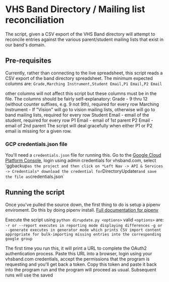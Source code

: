 # VHS Band Directory / Mailing list reconciliation

The script, given a CSV export of the VHS Band directory will attempt to reconcile entries against the various parent/student mailing lists that exist in our band's domain.

## Pre-requisites

Currently, rather than connecting to the live spreadsheet, this script reads a CSV export of the band directory spreadsheet. The minimum expected columns are:
`Grade,Marching Instrument,Student Email,P1 Email,P2 Email`

other columns will not affect this script but these columns must be in the file. The columns should be fairly self-explanatory:
Grade - 9 thru 12 (without counter suffixes, e.g. 9 not 9th), required for every row
Marching Instrument - If "Vision" will go to vision mailing lists, otherwise will go to band mailing lists, required for every row
Student Email - email of the student, required for every row
P1 Email - email of 1st parent
P2 Email - email of 2nd parent
The script will deal gracefully when either P1 or P2 email is missing for a given row.

### GCP credentials.json file

You'll need a `credentials.json` file for running this. Go to the [Google Cloud Platform Console](https://console.cloud.google.com), login using admin credentials for vhsband.com, select 'ggbackup` as the project and then click on *Left Nav -> API & Services -> Credentials*
download the credential for `DirectoryUpdater` and save the file as `credentials.json`

## Running the script

Once you've pulled the source down, the first thing to do is setup a pipenv enviroment. Do this by doing pipenv install. [Full documentation for pipenv](https://docs.pipenv.org/en/latest/)

Execute the script using `python dirupdate.py <options>`
valid `<options>` are:
`-r or --report executes in reporting mode displaying differences`
`-g or --generate executes in generator mode which prints CSV import content appropriate for bulk-importing missing entries into the corresponding google group`

The first time you run this, it will print a URL to complete the OAuth2 authentication process. Paste this URL into a browser, login using your vhsband.com credentials, accept the permissions that the program is requesting and you'll get back a token. Copy this token and paste it back into the program run and the program will proceed as usual. Subsequent runs will use the saved 
